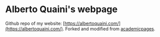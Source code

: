 # Alberto Quaini's webpage

Github repo of my website: [https://albertoquaini.com/](https://albertoquaini.com/). Forked and modified from
[academicpages](https://github.com/academicpages/academicpages.github.io).
